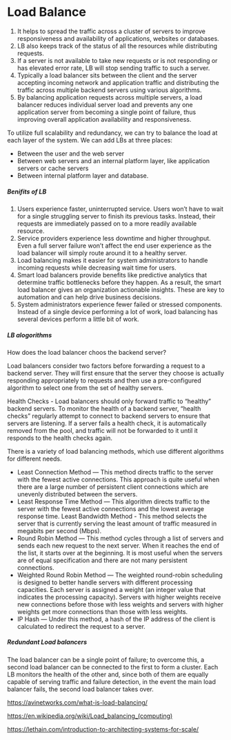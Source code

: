 # Load Balance

1. It helps to spread the traffic across a cluster of servers to improve responsiveness and availability of applications, websites or databases.
2. LB also keeps track of the status of all the resources while distributing requests.
3. If a server is not available to take new requests or is not responding or has elevated error rate, LB will stop sending traffic to such a server.
4. Typically a load balancer sits between the client and the server accepting incoming network and application traffic and distributing the traffic across multiple backend servers using various algorithms.
5. By balancing application requests across multiple servers, a load balancer reduces individual server load and prevents any one application server from becoming a single point of failure, thus improving overall application availability and responsiveness.


To utilize full scalability and redundancy, we can try to balance the load at each layer of the system. We can add LBs at three places:

- Between the user and the web server
- Between web servers and an internal platform layer, like application servers or cache servers
- Between internal platform layer and database.

##### Benifits of LB
1. Users experience faster, uninterrupted service. Users won’t have to wait for a single struggling server to finish its previous tasks. Instead, their requests are immediately passed on to a more readily available resource.
2. Service providers experience less downtime and higher throughput. Even a full server failure won’t affect the end user experience as the load balancer will simply route around it to a healthy server.
3. Load balancing makes it easier for system administrators to handle incoming requests while decreasing wait time for users.
4. Smart load balancers provide benefits like predictive analytics that determine traffic bottlenecks before they happen. As a result, the smart load balancer gives an organization actionable insights. These are key to automation and can help drive business decisions.
4. System administrators experience fewer failed or stressed components. Instead of a single device performing a lot of work, load balancing has several devices perform a little bit of work.


##### LB alogorithms
How does the load balancer choos the backend server?

Load balancers consider two factors before forwarding a request to a backend server. They will first ensure that the server they choose is actually responding appropriately to requests and then use a pre-configured algorithm to select one from the set of healthy servers.

Health Checks - Load balancers should only forward traffic to “healthy” backend servers. To monitor the health of a backend server, “health checks” regularly attempt to connect to backend servers to ensure that servers are listening. If a server fails a health check, it is automatically removed from the pool, and traffic will not be forwarded to it until it responds to the health checks again.

There is a variety of load balancing methods, which use different algorithms for different needs.

- Least Connection Method — This method directs traffic to the server with the fewest active connections. This approach is quite useful when there are a large number of persistent client connections which are unevenly distributed between the servers.
- Least Response Time Method — This algorithm directs traffic to the server with the fewest active connections and the lowest average response time.
Least Bandwidth Method - This method selects the server that is currently serving the least amount of traffic measured in megabits per second (Mbps).
- Round Robin Method — This method cycles through a list of servers and sends each new request to the next server. When it reaches the end of the list, it starts over at the beginning. It is most useful when the servers are of equal specification and there are not many persistent connections.
- Weighted Round Robin Method — The weighted round-robin scheduling is designed to better handle servers with different processing capacities. Each server is assigned a weight (an integer value that indicates the processing capacity). Servers with higher weights receive new connections before those with less weights and servers with higher weights get more connections than those with less weights.
- IP Hash — Under this method, a hash of the IP address of the client is calculated to redirect the request to a server.

##### Redundant Load balancers
The load balancer can be a single point of failure; to overcome this, a second load balancer can be connected to the first to form a cluster. Each LB monitors the health of the other and, since both of them are equally capable of serving traffic and failure detection, in the event the main load balancer fails, the second load balancer takes over.


https://avinetworks.com/what-is-load-balancing/

https://en.wikipedia.org/wiki/Load_balancing_(computing)

https://lethain.com/introduction-to-architecting-systems-for-scale/

